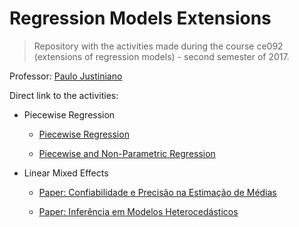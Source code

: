 # Regression Models Extensions

> Repository with the activities made during the course ce092
> (extensions of regression models) -  second semester of 2017.

Professor: [Paulo Justiniano](http://leg.ufpr.br/~paulojus/)

Direct link to the activities:

+ Piecewise Regression

  + [Piecewise Regression](https://brunaw.github.io/Ext/pw.html)

  + [Piecewise and Non-Parametric Regression](https://brunaw.github.io/Ext/t1.html)
  
+ Linear Mixed Effects

  + [Paper: Confiabilidade e Precisão na Estimação de Médias](https://brunaw.github.io/Ext/artigo_singer.html)
  
  + [Paper: Inferência em Modelos Heterocedásticos](https://brunaw.github.io/Ext/ModelosHeterocedasticos.html)
  
